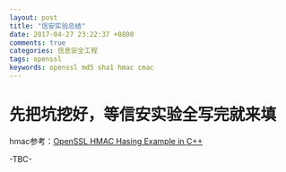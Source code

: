 ```yaml
---
layout: post
title: "信安实验总结"
date: 2017-04-27 23:22:37 +0800
comments: true
categories: 信息安全工程
tags: openssl
keywords: openssl md5 sha1 hmac cmac
---
```

# 先把坑挖好，等信安实验全写完就来填

hmac参考：[OpenSSL HMAC Hasing Example in C++](http://www.askyb.com/cpp/openssl-hmac-hasing-example-in-cpp/)

-TBC-
